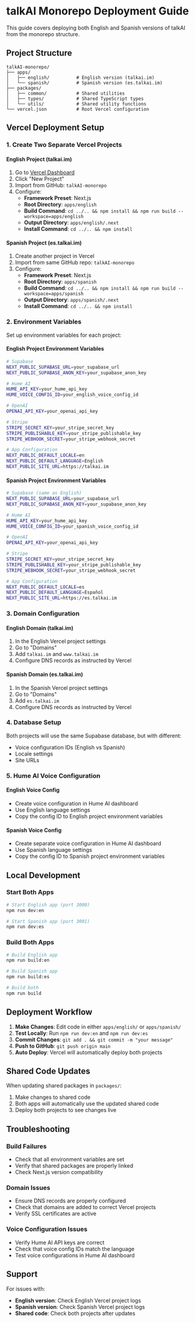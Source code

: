 # talkAI Monorepo Deployment Guide

This guide covers deploying both English and Spanish versions of talkAI from the monorepo structure.

## Project Structure

```
talkAI-monorepo/
├── apps/
│   ├── english/          # English version (talkai.im)
│   └── spanish/          # Spanish version (es.talkai.im)
├── packages/
│   ├── common/           # Shared utilities
│   ├── types/            # Shared TypeScript types
│   └── utils/            # Shared utility functions
└── vercel.json           # Root Vercel configuration
```

## Vercel Deployment Setup

### 1. Create Two Separate Vercel Projects

#### English Project (talkai.im)
1. Go to [Vercel Dashboard](https://vercel.com/dashboard)
2. Click "New Project"
3. Import from GitHub: `talkAI-monorepo`
4. Configure:
   - **Framework Preset**: Next.js
   - **Root Directory**: `apps/english`
   - **Build Command**: `cd ../.. && npm install && npm run build --workspace=apps/english`
   - **Output Directory**: `apps/english/.next`
   - **Install Command**: `cd ../.. && npm install`

#### Spanish Project (es.talkai.im)
1. Create another project in Vercel
2. Import from same GitHub repo: `talkAI-monorepo`
3. Configure:
   - **Framework Preset**: Next.js
   - **Root Directory**: `apps/spanish`
   - **Build Command**: `cd ../.. && npm install && npm run build --workspace=apps/spanish`
   - **Output Directory**: `apps/spanish/.next`
   - **Install Command**: `cd ../.. && npm install`

### 2. Environment Variables

Set up environment variables for each project:

#### English Project Environment Variables
```bash
# Supabase
NEXT_PUBLIC_SUPABASE_URL=your_supabase_url
NEXT_PUBLIC_SUPABASE_ANON_KEY=your_supabase_anon_key

# Hume AI
HUME_API_KEY=your_hume_api_key
HUME_VOICE_CONFIG_ID=your_english_voice_config_id

# OpenAI
OPENAI_API_KEY=your_openai_api_key

# Stripe
STRIPE_SECRET_KEY=your_stripe_secret_key
STRIPE_PUBLISHABLE_KEY=your_stripe_publishable_key
STRIPE_WEBHOOK_SECRET=your_stripe_webhook_secret

# App Configuration
NEXT_PUBLIC_DEFAULT_LOCALE=en
NEXT_PUBLIC_DEFAULT_LANGUAGE=English
NEXT_PUBLIC_SITE_URL=https://talkai.im
```

#### Spanish Project Environment Variables
```bash
# Supabase (same as English)
NEXT_PUBLIC_SUPABASE_URL=your_supabase_url
NEXT_PUBLIC_SUPABASE_ANON_KEY=your_supabase_anon_key

# Hume AI
HUME_API_KEY=your_hume_api_key
HUME_VOICE_CONFIG_ID=your_spanish_voice_config_id

# OpenAI
OPENAI_API_KEY=your_openai_api_key

# Stripe
STRIPE_SECRET_KEY=your_stripe_secret_key
STRIPE_PUBLISHABLE_KEY=your_stripe_publishable_key
STRIPE_WEBHOOK_SECRET=your_stripe_webhook_secret

# App Configuration
NEXT_PUBLIC_DEFAULT_LOCALE=es
NEXT_PUBLIC_DEFAULT_LANGUAGE=Español
NEXT_PUBLIC_SITE_URL=https://es.talkai.im
```

### 3. Domain Configuration

#### English Domain (talkai.im)
1. In the English Vercel project settings
2. Go to "Domains"
3. Add `talkai.im` and `www.talkai.im`
4. Configure DNS records as instructed by Vercel

#### Spanish Domain (es.talkai.im)
1. In the Spanish Vercel project settings
2. Go to "Domains"
3. Add `es.talkai.im`
4. Configure DNS records as instructed by Vercel

### 4. Database Setup

Both projects will use the same Supabase database, but with different:
- Voice configuration IDs (English vs Spanish)
- Locale settings
- Site URLs

### 5. Hume AI Voice Configuration

#### English Voice Config
- Create voice configuration in Hume AI dashboard
- Use English language settings
- Copy the config ID to English project environment variables

#### Spanish Voice Config
- Create separate voice configuration in Hume AI dashboard
- Use Spanish language settings
- Copy the config ID to Spanish project environment variables

## Local Development

### Start Both Apps
```bash
# Start English app (port 3000)
npm run dev:en

# Start Spanish app (port 3001)
npm run dev:es
```

### Build Both Apps
```bash
# Build English app
npm run build:en

# Build Spanish app
npm run build:es

# Build both
npm run build
```

## Deployment Workflow

1. **Make Changes**: Edit code in either `apps/english/` or `apps/spanish/`
2. **Test Locally**: Run `npm run dev:en` and `npm run dev:es`
3. **Commit Changes**: `git add . && git commit -m "your message"`
4. **Push to GitHub**: `git push origin main`
5. **Auto Deploy**: Vercel will automatically deploy both projects

## Shared Code Updates

When updating shared packages in `packages/`:
1. Make changes to shared code
2. Both apps will automatically use the updated shared code
3. Deploy both projects to see changes live

## Troubleshooting

### Build Failures
- Check that all environment variables are set
- Verify that shared packages are properly linked
- Check Next.js version compatibility

### Domain Issues
- Ensure DNS records are properly configured
- Check that domains are added to correct Vercel projects
- Verify SSL certificates are active

### Voice Configuration Issues
- Verify Hume AI API keys are correct
- Check that voice config IDs match the language
- Test voice configurations in Hume AI dashboard

## Support

For issues with:
- **English version**: Check English Vercel project logs
- **Spanish version**: Check Spanish Vercel project logs
- **Shared code**: Check both projects after updates
